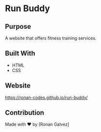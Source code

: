 # Run Buddy

## Purpose
A website that offers fitness training services.

## Built With 
* HTML
* CSS

## Website
https://ronan-codes.github.io/run-buddy/

## Contribution
Made with ❤️ by [Ronan Galvez]
